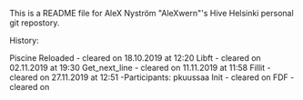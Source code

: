 This is a README file for AleX Nyström "AleXwern"'s Hive Helsinki personal git repostory.

History:

Piscine Reloaded  - cleared on 18.10.2019 at 12:20
Libft             - cleared on 02.11.2019 at 19:30
Get_next_line     - cleared on 11.11.2019 at 11:58
Fillit            - cleared on 27.11.2019 at 12:51
-Participants:    pkuussaa
Init              - cleared on
FDF               - cleared on
